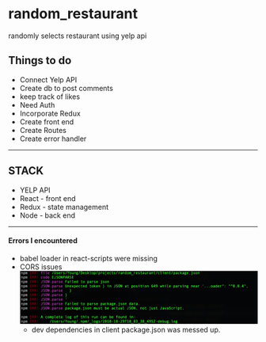 # random_restaurant
randomly selects restaurant using yelp api

## Things to do
* Connect Yelp API
* Create db to post comments
* keep track of likes
* Need Auth
* Incorporate Redux
* Create front end
* Create Routes
* Create error handler


---------------------------------------------------
## STACK
* YELP API
* React - front end
* Redux - state management
* Node - back end



--------------------------------------------------
#### Errors I encountered
* babel loader in react-scripts were missing
* CORS issues
![npm error message](./error_pics/npmError.png)
  * dev dependencies in client package.json was messed up.
